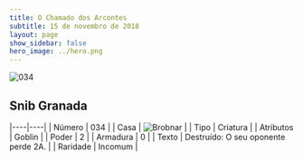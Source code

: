 ```yaml
---
title: O Chamado dos Arcontes
subtitle: 15 de novembro de 2018
layout: page
show_sidebar: false
hero_image: ../hero.png
---
```


![034](https://cdn.keyforgegame.com/media/card_front/pt/341_034_WJXC3F32R7CP_pt.png)

## Snib Granada

|----|----|
| Número | 034 |
| Casa | ![Brobnar](https://archonarcana.com/images/thumb/e/e0/Brobnar.png/22px-Brobnar.png "Brobnar") |
| Tipo | Criatura |
| Atributos | Goblin |
| Poder | 2 |
| Armadura | 0 |
| Texto | Destruído: O seu oponente perde 2A. |
| Raridade | Incomum |
